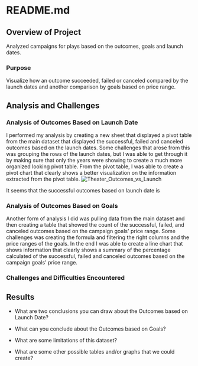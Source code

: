 # README.md

## Overview of Project
Analyzed campaigns for plays based on the outcomes, goals and launch dates.
### Purpose
Visualize how an outcome succeeded, failed or canceled compared by the launch dates and another comparison by goals based on price range.
## Analysis and Challenges

### Analysis of Outcomes Based on Launch Date
I performed my analysis by creating a new sheet that displayed a pivot table from the main dataset that displayed the successful, failed and canceled outcomes based on the launch dates. Some challenges that arose from this was grouping the rows of the launch dates, but I was able to get through it by making sure that only the years were showing to create a much more organized looking pivot table. From the pivot table, I was able to create a pivot chart that clearly shows a better visualization on the information extracted from the pivot table.
![Theater_Outcomes_vs_Launch](path/to/image.png)

It seems that the successful outcomes based on launch date is 
### Analysis of Outcomes Based on Goals
Another form of analysis I did was pulling data from the main dataset and then creating a table that showed the count of the successful, failed, and canceled outcomes based on the campaign goals' price range. Some challenges was creating the formula and filtering the right columns and the price ranges of the goals. In the end I was able to create a line chart that shows information that clearly shows a summary of the percentage calculated of the successful, failed and canceled outcomes based on the campaign goals' price range.
### Challenges and Difficulties Encountered

## Results

- What are two conclusions you can draw about the Outcomes based on Launch Date?

- What can you conclude about the Outcomes based on Goals?

- What are some limitations of this dataset?

- What are some other possible tables and/or graphs that we could create?
